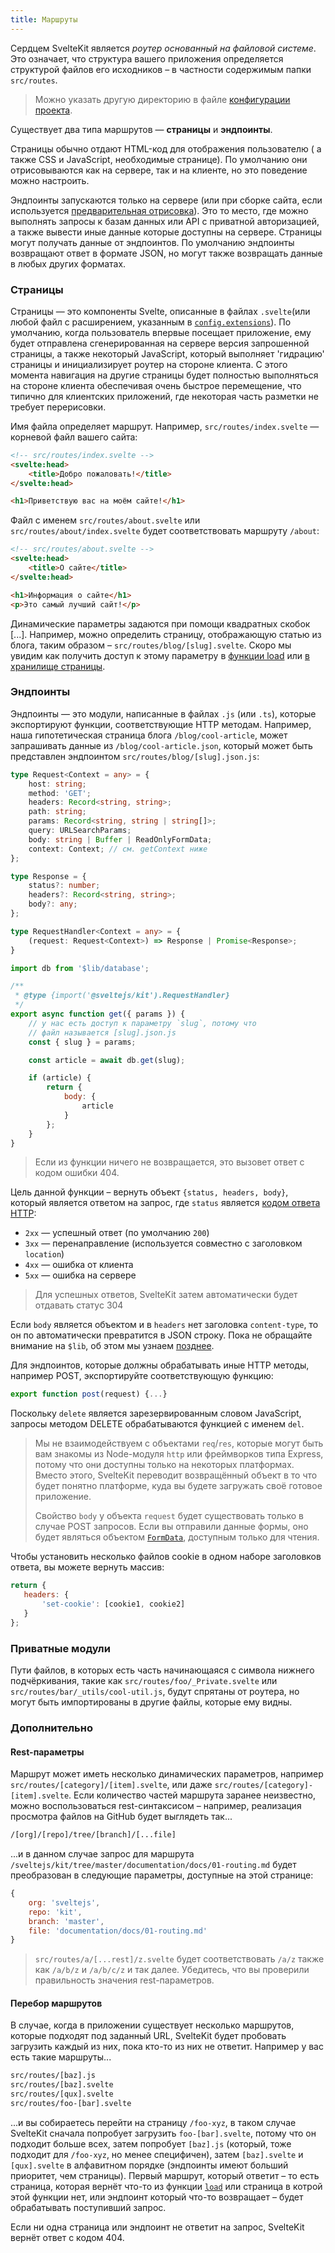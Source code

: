 ```yaml
---
title: Маршруты
---
```


Сердцем SvelteKit является _роутер основанный на файловой системе_. Это означает, что структура вашего приложения определяется структурой файлов его исходников – в частности содержимым папки `src/routes`.

> Можно указать другую директорию в файле [конфигурации проекта](#конфигурация).

Существует два типа маршрутов — **страницы** и **эндпоинты**.

Страницы обычно отдают HTML-код для отображения пользователю ( а также CSS и JavaScript, необходимые странице). По умолчанию они отрисовываются как на сервере, так и на клиенте, но это поведение можно настроить.

Эндпоинты запускаются только на сервере (или при сборке сайта, если используется [предварительная отрисовка](#ssr-и-javascript-prerender)). Это то место, где можно выполнять запросы к базам данных или API с приватной авторизацией, а также вывести иные данные которые доступны на сервере. Страницы могут получать данные от эндпоинтов. По умолчанию эндпоинты возвращают ответ в формате JSON, но могут также возвращать данные в любых других форматах.

### Страницы

Страницы — это компоненты Svelte, описанные в файлах `.svelte`(или любой файл с расширением, указанным в [`config.extensions`](#конфигурация)). По умолчанию, когда пользователь впервые посещает приложение, ему будет отправлена сгенерированная на сервере версия запрошенной страницы, а также некоторый JavaScript, который выполняет 'гидрацию' страницы и инициализирует роутер на стороне клиента. С этого момента навигация на другие страницы будет полностью выполняться на стороне клиента обеспечивая очень быстрое перемещение, что типично для клиентских приложений, где некоторая часть разметки не требует перерисовки.

Имя файла определяет маршрут. Например, `src/routes/index.svelte` — корневой файл вашего сайта:


```html
<!-- src/routes/index.svelte -->
<svelte:head>
	<title>Добро пожаловать!</title>
</svelte:head>

<h1>Приветствую вас на моём сайте!</h1>
```

Файл с именем `src/routes/about.svelte` или `src/routes/about/index.svelte` будет соответствовать маршруту `/about`:

```html
<!-- src/routes/about.svelte -->
<svelte:head>
	<title>О сайте</title>
</svelte:head>

<h1>Информация о сайте</h1>
<p>Это самый лучший сайт!</p>
```

Динамические параметры задаются при помощи квадратных скобок [...]. Например, можно определить страницу, отображающую статью из блога, таким образом – `src/routes/blog/[slug].svelte`. Скоро мы увидим как получить доступ к этому параметру в 
[функции load](#загрузка-данных) или [в хранилище страницы](#модули-app-stores). 

### Эндпоинты

Эндпоинты — это модули, написанные в файлах `.js` (или `.ts`), которые экспортируют функции, соответствующие HTTP методам. Например, наша гипотетическая страница блога `/blog/cool-article`, может запрашивать данные из `/blog/cool-article.json`, который может быть представлен эндпоинтом `src/routes/blog/[slug].json.js`:

```ts
type Request<Context = any> = {
	host: string;
	method: 'GET';
	headers: Record<string, string>;
	path: string;
	params: Record<string, string | string[]>;
	query: URLSearchParams;
	body: string | Buffer | ReadOnlyFormData;
	context: Context; // см. getContext ниже
};

type Response = {
	status?: number;
	headers?: Record<string, string>;
	body?: any;
};

type RequestHandler<Context = any> = {
	(request: Request<Context>) => Response | Promise<Response>;
}
```

```js
import db from '$lib/database';

/**
 * @type {import('@sveltejs/kit').RequestHandler}
 */
export async function get({ params }) {
	// у нас есть доступ к параметру `slug`, потому что
	// файл называется [slug].json.js
	const { slug } = params;

	const article = await db.get(slug);

	if (article) {
		return {
			body: {
				article
			}
		};
	} 
}
```
> Если из функции ничего не возвращается, это вызовет ответ с кодом ошибки 404.

Цель данной функции – вернуть объект `{status, headers, body}`, который является ответом на запрос, где `status` является [кодом ответа HTTP](https://httpstatusdogs.com):

* `2xx` — успешный ответ (по умолчанию `200`)
* `3xx` — перенаправление (используется совместно с заголовком `location`)
* `4xx` — ошибка от клиента
* `5xx` — ошибка на сервере

> Для успешных ответов, SvelteKit затем автоматически будет отдавать статус 304

Если `body` является объектом и в `headers` нет заголовка `content-type`, то он по автоматически превратится в JSON строку. Пока не обращайте внимание на `$lib`, об этом мы узнаем [позднее](#модули-lib).

Для эндпоинтов, которые должны обрабатывать иные HTTP методы, например POST, экспортируйте соответствующую функцию:

```js
export function post(request) {...}
```

Поскольку `delete` является зарезервированным словом JavaScript, запросы методом DELETE обрабатываются функцией с именем `del`.

> Мы не взаимодействуем с объектами `req`/`res`, которые могут быть вам знакомы из Node-модуля `http` или фреймворков типа Express, потому что они доступны только на некоторых платформах. Вместо этого, SvelteKit переводит возвращённый объект в то что будет понятно платформе, куда вы будете загружать своё готовое приложение. 
>
> Свойство `body` у объекта `request` будет существовать только в случае POST запросов. Если вы отправили данные формы, оно будет являться объектом [`FormData`](https://developer.mozilla.org/en-US/docs/Web/API/FormData), доступным только для чтения.

Чтобы установить несколько файлов cookie в одном наборе заголовков ответа, вы можете вернуть массив:

 ```js
 return {
 	headers: {
 		'set-cookie': [cookie1, cookie2]
 	}
 };
 ```
 

### Приватные модули 

Пути файлов, в которых есть часть начинающаяся с символа нижнего подчёркивания, такие как `src/routes/foo/_Private.svelte` или `src/routes/bar/_utils/cool-util.js`, будут спрятаны от роутера, но могут быть импортированы в другие файлы, которые ему видны.


### Дополнительно

#### Rest-параметры

Маршрут может иметь несколько динамических параметров, например `src/routes/[category]/[item].svelte`, или даже `src/routes/[category]-[item].svelte`. Если количество частей маршрута заранее неизвестно, можно воспользоваться rest-синтаксисом – например, реализация просмотра файлов на GitHub будет выглядеть так...

```bash
/[org]/[repo]/tree/[branch]/[...file]
```

...и в данном случае запрос для маршрута `/sveltejs/kit/tree/master/documentation/docs/01-routing.md` будет преобразован в следующие параметры, доступные на этой странице:

```js
{
	org: 'sveltejs',
	repo: 'kit',
	branch: 'master',
	file: 'documentation/docs/01-routing.md'
}
```

> `src/routes/a/[...rest]/z.svelte` будет соответствовать `/a/z` также как `/a/b/z` и `/a/b/c/z` и так далее. Убедитесь, что вы проверили правильность значения rest-параметров.


#### Перебор маршрутов

В случае, когда в приложении существует несколько маршрутов, которые подходят под заданный URL, SvelteKit будет пробовать загрузить каждый из них, пока кто-то из них не ответит. Например у вас есть такие маршруты... 

```bash
src/routes/[baz].js
src/routes/[baz].svelte
src/routes/[qux].svelte
src/routes/foo-[bar].svelte
```
...и вы собираетесь перейти на страницу `/foo-xyz`, в таком случае SvelteKit сначала попробует загрузить `foo-[bar].svelte`, потому что он подходит больше всех, затем попробует `[baz].js` (который, тоже подходит для `/foo-xyz`, но менее специфичен), затем `[baz].svelte` и `[qux].svelte` в алфавитном порядке (эндпоинты имеют больший приоритет, чем страницы). Первый маршрут, который ответит – то есть страница, которая вернёт что-то из функции [`load`](#загрузка-данных) или страница в котрой этой функции нет, или эндпоинт который что-то возвращает – будет обрабатывать поступивший запрос.

Если ни одна страница или эндпоинт не ответит на запрос, SvelteKit вернёт ответ с кодом 404.